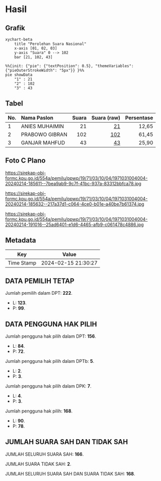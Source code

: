 # Hasil

## Grafik

```mermaid
xychart-beta
    title "Perolehan Suara Nasional"
    x-axis [01, 02, 03]
    y-axis "Suara" 0 --> 102
    bar [21, 102, 43]
```

```mermaid
%%{init: {"pie": {"textPosition": 0.5}, "themeVariables": {"pieOuterStrokeWidth": "5px"}} }%%
pie showData
    "1" : 21
    "2" : 102
    "3" : 43
```

## Tabel

| No. | Nama Paslon    | Suara | Suara (raw) | Persentase |
|:--- |:-------------- | -----:| -----------:| ----------:|
| 1   | ANIES MUHAIMIN | 21    | [21][p-1]   | 12,65      |
| 2   | PRABOWO GIBRAN | 102   | [102][p-2]  | 61,45      |
| 3   | GANJAR MAHFUD  | 43    | [43][p-3]   | 25,90      |


[p-1]: https://github.com/gigit-pemilu/pemilu-2024/blob/main/pilpres/hitung-suara/sub/19-kepulauan-bangka-belitung/sub/71-kota-pangkal-pinang/sub/03-pangkal-balam/sub/1004-pasir-garam/sub/004-tps/sub/paslon-1.txt
[p-2]: https://github.com/gigit-pemilu/pemilu-2024/blob/main/pilpres/hitung-suara/sub/19-kepulauan-bangka-belitung/sub/71-kota-pangkal-pinang/sub/03-pangkal-balam/sub/1004-pasir-garam/sub/004-tps/sub/paslon-2.txt
[p-3]: https://github.com/gigit-pemilu/pemilu-2024/blob/main/pilpres/hitung-suara/sub/19-kepulauan-bangka-belitung/sub/71-kota-pangkal-pinang/sub/03-pangkal-balam/sub/1004-pasir-garam/sub/004-tps/sub/paslon-3.txt

## Foto C Plano

https://sirekap-obj-formc.kpu.go.id/554a/pemilu/ppwp/19/71/03/10/04/1971031004004-20240214-185611--7bea9ab9-9c7f-41bc-937a-83312bbfca78.jpg

https://sirekap-obj-formc.kpu.go.id/554a/pemilu/ppwp/19/71/03/10/04/1971031004004-20240214-185632--217a37d1-c064-4ce0-b01e-a40be7b61374.jpg

https://sirekap-obj-formc.kpu.go.id/554a/pemilu/ppwp/19/71/03/10/04/1971031004004-20240214-191016--25ad6401-e1d6-4465-afb9-c061478c4886.jpg


## Metadata

| Key        | Value               |
| ---------- | ------------------- |
| Time Stamp | 2024-02-15 21:30:27 |


## DATA PEMILIH TETAP

Jumlah pemilih dalam DPT: **222**.
 * L: **123**.
 * P: **99**.

## DATA PENGGUNA HAK PILIH

Jumlah pengguna hak pilih dalam DPT: **156**.
 * L: **84**.
 * P: **72**.

Jumlah pengguna hak pilih dalam DPTb: **5**.
 * L: **2**.
 * P: **3**.

Jumlah pengguna hak pilih dalam DPK: **7**.
 * L: **4**.
 * P: **3**.

Jumlah pengguna hak pilih: **168**.
 * L: **90**.
 * P: **78**.

## JUMLAH SUARA SAH DAN TIDAK SAH

JUMLAH SELURUH SUARA SAH: **166**.

JUMLAH SUARA TIDAK SAH: **2**.

JUMLAH SELURUH SUARA SAH DAN SUARA TIDAK SAH: **168**.


